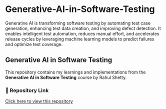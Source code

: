# Generative-AI-in-Software-Testing
Generative AI is transforming software testing by automating test case generation, enhancing test data creation, and improving defect detection. It enables intelligent test automation, reduces manual effort, and accelerates release cycles by leveraging machine learning models to predict failures and optimize test coverage. 


## Generative AI in Software Testing

This repository contains my learnings and implementations from the **Generative AI in Software Testing** course by Rahul Shetty.

### 🔗 Repository Link
[Click here to view this repository](https://rajatsharan.github.io/Generative-AI-in-Software-Testing/)










